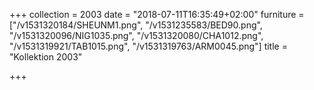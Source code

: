 +++
collection = 2003
date = "2018-07-11T16:35:49+02:00"
furniture = ["/v1531320184/SHEUNM1.png", "/v1531235583/BED90.png", "/v1531320096/NIG1035.png", "/v1531320080/CHA1012.png", "/v1531319921/TAB1015.png", "/v1531319763/ARM0045.png"]
title = "Kollektion 2003"

+++
